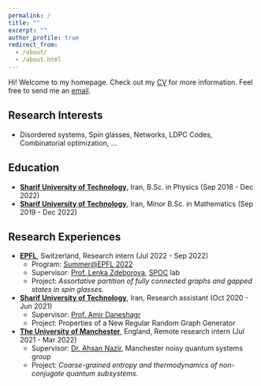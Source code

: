 ```yaml
---
permalink: /
title: ""
excerpt: ""
author_profile: true
redirect_from: 
  - /about/
  - /about.html
---
```

Hi! Welcome to my homepage. Check out my [CV](/files/vitae.pdf) for more information. Feel free to send me an [email](mailto:rangriz99@gmail.com).

## Research Interests
- Disordered systems, Spin glasses, Networks, LDPC Codes, Combinatorial optimization, ...

## Education
- [**Sharif University of Technology**](https://en.sharif.edu/), Iran, B.Sc. in Physics (Sep 2018 - Dec 2022)
- [**Sharif University of Technology**](https://en.sharif.edu/), Iran, Minor B.Sc. in Mathematics (Sep 2019 - Dec 2022)

## Research Experiences
- **[EPFL](https://www.epfl.ch/en/)**, Switzerland,  Research intern (Jul 2022 - Sep 2022)
    * Program: [Summer@EPFL 2022](https://summer.epfl.ch/)
    * Supervisor: [Prof. Lenka Zdeborova](https://people.epfl.ch/lenka.zdeborova/?lang=en), [SPOC](https://www.epfl.ch/labs/spoc/) lab
    * Project: _Assortative partition of fully connected graphs and gapped states in spin glasses._
- **[Sharif University of Technology](https://en.sharif.edu/)**, Iran, Research assistant (Oct 2020 - Jun 2021)
    * Supervisor: [Prof. Amir Daneshagr](http://mathsci.sharif.ir/faculties/daneshgar)
    * Project: Properties of a New Regular Random Graph Generator
- **[The University of Manchester](https://www.manchester.ac.uk/)**, England, Remote research intern (Jul 2021 - Mar 2022)
    * Supervisor: [Dr. Ahsan Nazir](https://www.research.manchester.ac.uk/portal/ahsan.nazir.html), Manchester noisy quantum systems group
    * Project: _Coarse-grained entropy and thermodynamics of non-conjugate quantum subsystems._

